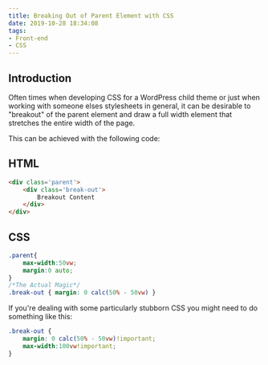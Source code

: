 ```yaml
---
title: Breaking Out of Parent Element with CSS
date: 2019-10-28 18:34:08
tags: 
- Front-end
- CSS
---
```

## Introduction
Often times when developing CSS for a WordPress child theme or just when working with someone elses stylesheets in general, it can be desirable to "breakout" of the parent element and draw a full width element that stretches the entire width of the page.

This can be achieved with the following code:

## HTML
```HTML
<div class='parent'>
	<div class='break-out'>
		Breakout Content
	</div>
</div>
```
## CSS
```css
.parent{
	max-width:50vw;
	margin:0 auto;
}
/*The Actual Magic*/
.break-out { margin: 0 calc(50% - 50vw) }
```

If you're dealing with some particularly stubborn CSS you might need to do something like this:
```CSS
.break-out { 
    margin: 0 calc(50% - 50vw)!important;
    max-width:100vw!important; 
}
```
